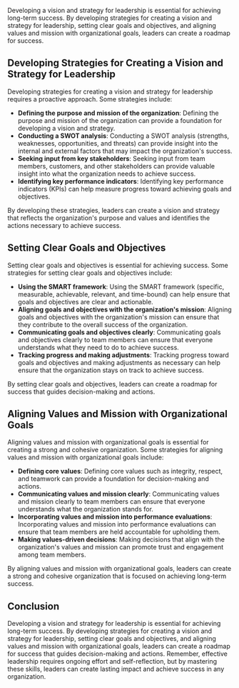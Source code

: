 
Developing a vision and strategy for leadership is essential for achieving long-term success. By developing strategies for creating a vision and strategy for leadership, setting clear goals and objectives, and aligning values and mission with organizational goals, leaders can create a roadmap for success.

Developing Strategies for Creating a Vision and Strategy for Leadership
-----------------------------------------------------------------------

Developing strategies for creating a vision and strategy for leadership requires a proactive approach. Some strategies include:

- **Defining the purpose and mission of the organization**: Defining the purpose and mission of the organization can provide a foundation for developing a vision and strategy.
- **Conducting a SWOT analysis**: Conducting a SWOT analysis (strengths, weaknesses, opportunities, and threats) can provide insight into the internal and external factors that may impact the organization's success.
- **Seeking input from key stakeholders**: Seeking input from team members, customers, and other stakeholders can provide valuable insight into what the organization needs to achieve success.
- **Identifying key performance indicators**: Identifying key performance indicators (KPIs) can help measure progress toward achieving goals and objectives.

By developing these strategies, leaders can create a vision and strategy that reflects the organization's purpose and values and identifies the actions necessary to achieve success.

Setting Clear Goals and Objectives
----------------------------------

Setting clear goals and objectives is essential for achieving success. Some strategies for setting clear goals and objectives include:

- **Using the SMART framework**: Using the SMART framework (specific, measurable, achievable, relevant, and time-bound) can help ensure that goals and objectives are clear and actionable.
- **Aligning goals and objectives with the organization's mission**: Aligning goals and objectives with the organization's mission can ensure that they contribute to the overall success of the organization.
- **Communicating goals and objectives clearly**: Communicating goals and objectives clearly to team members can ensure that everyone understands what they need to do to achieve success.
- **Tracking progress and making adjustments**: Tracking progress toward goals and objectives and making adjustments as necessary can help ensure that the organization stays on track to achieve success.

By setting clear goals and objectives, leaders can create a roadmap for success that guides decision-making and actions.

Aligning Values and Mission with Organizational Goals
-----------------------------------------------------

Aligning values and mission with organizational goals is essential for creating a strong and cohesive organization. Some strategies for aligning values and mission with organizational goals include:

- **Defining core values**: Defining core values such as integrity, respect, and teamwork can provide a foundation for decision-making and actions.
- **Communicating values and mission clearly**: Communicating values and mission clearly to team members can ensure that everyone understands what the organization stands for.
- **Incorporating values and mission into performance evaluations**: Incorporating values and mission into performance evaluations can ensure that team members are held accountable for upholding them.
- **Making values-driven decisions**: Making decisions that align with the organization's values and mission can promote trust and engagement among team members.

By aligning values and mission with organizational goals, leaders can create a strong and cohesive organization that is focused on achieving long-term success.

Conclusion
----------

Developing a vision and strategy for leadership is essential for achieving long-term success. By developing strategies for creating a vision and strategy for leadership, setting clear goals and objectives, and aligning values and mission with organizational goals, leaders can create a roadmap for success that guides decision-making and actions. Remember, effective leadership requires ongoing effort and self-reflection, but by mastering these skills, leaders can create lasting impact and achieve success in any organization.
